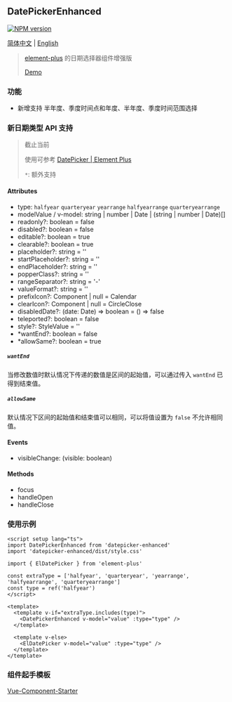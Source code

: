 ## DatePickerEnhanced

[![NPM version](https://img.shields.io/npm/v/datepicker-enhanced)](https://www.npmjs.com/package/datepicker-enhanced)

[简体中文](./README_zhCN.md) | [English](./README.md)

> [element-plus](https://github.com/element-plus/element-plus) 的日期选择器组件增强版
>
> [Demo](https://byronogis.github.io/datepicker-enhanced/)

### 功能

- 新增支持 半年度、季度时间点和年度、半年度、季度时间范围选择

### 新日期类型 API 支持

> 截止当前
>
> 使用可参考 [DatePicker | Element Plus](https://element-plus.org/zh-CN/component/date-picker.html)
>
> `*`: 额外支持

#### Attributes

- type: `halfyear` `quarteryear` `yearrange` `halfyearrange` `quarteryearrange`
- modelValue / v-model:  string | number | Date | (string | number | Date)[]
- readonly?: boolean = false
- disabled?: boolean = false
- editable?: boolean = true
- clearable?: boolean = true
- placeholder?: string = ''
- startPlaceholder?: string = ''
- endPlaceholder?: string = ''
- popperClass?: string = ''
- rangeSeparator?: string = '-'
- valueFormat?: string = ''
- prefixIcon?: Component | null = Calendar
- clearIcon?: Component | null = CircleClose
- disabledDate?: (date: Date) => boolean = () => false
- teleported?: boolean = false
- style?: StyleValue = ''
- *wantEnd?: boolean = false
- *allowSame?: boolean = true

##### `wantEnd`

当修改数值时默认情况下传递的数值是区间的起始值，可以通过传入 `wantEnd` 已得到结束值。

##### `allowSame`

默认情况下区间的起始值和结束值可以相同，可以将值设置为 `false` 不允许相同值。

#### Events

- visibleChange: (visible: boolean)

#### Methods

- focus
- handleOpen
- handleClose

### 使用示例

```vue
<script setup lang="ts">
import DatePickerEnhanced from 'datepicker-enhanced'
import 'datepicker-enhanced/dist/style.css'

import { ElDatePicker } from 'element-plus'

const extraType = ['halfyear', 'quarteryear', 'yearrange', 'halfyearrange', 'quarteryearrange']
const type = ref('halfyear')
</script>

<template>
  <template v-if="extraType.includes(type)">
    <DatePickerEnhanced v-model="value" :type="type" />
  </template>

  <template v-else>
    <ElDatePicker v-model="value" :type="type" />
  </template>
</template>
```

### 组件起手模板

[Vue-Component-Starter](https://github.com/peterroe/un/tree/main/templates/vue-component-starter)
